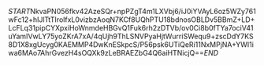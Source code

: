 $START$NkvaPN056fkv42AzeSQr+npPZgT4m1LXVbj6/iJ0iYVAyL6oz5WZy761wFc12+hIJlTtTIrolfxL0vizbzAoqN7KCf8UQhPTU18bdnosOBLDv5BBmZ+LD+LcFLq31pipCYXpxiHoWnmdeHBGvQ1Fuk6rh2zDTVb/ov0Ci8b0fTYa7ociV41uYamIVwLY75yoZKrA7xA/4qUjh9ThLSNVPyaHjtWurriSWequ9+zscDdY7KS8D1X8xgUcyg0KAEMMP4DwKnESkpcS/P56psk6UTiQeRi11NxMPjNA+YWI1iwa6MAo7AhrGvezH4sOQXk9zLeBRAEZbG4Q6aiHTNicjQ==$END$